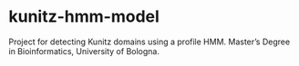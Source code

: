 # kunitz-hmm-model
Project for detecting Kunitz domains using a profile HMM. Master’s Degree in Bioinformatics, University of Bologna.
